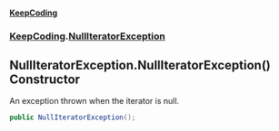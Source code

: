 #### [KeepCoding](index.md 'index')
### [KeepCoding](KeepCoding.md 'KeepCoding').[NullIteratorException](KeepCoding_NullIteratorException.md 'KeepCoding.NullIteratorException')
## NullIteratorException.NullIteratorException() Constructor
An exception thrown when the iterator is null.  
```csharp
public NullIteratorException();
```
